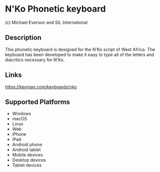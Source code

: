 N'Ko Phonetic keyboard
==============

(c) Michael Everson and SIL International

Description
-----------

This phonetic keyboard is designed for the N'Ko script of West Africa. The keyboard has been 
developed to make it easy to type all of the letters and diacritics necessary for N'Ko.

Links
-----
https://keyman.com/keyboards/nko

Supported Platforms
-------------------
 * Windows
 * macOS
 * Linux
 * Web
 * iPhone
 * iPad
 * Android phone
 * Android tablet
 * Mobile devices
 * Desktop devices
 * Tablet devices


